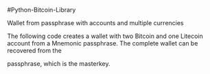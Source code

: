 
#Python-Bitcoin-Library

Wallet from passphrase with accounts and multiple currencies

The following code creates a wallet with two Bitcoin and one Litecoin account from a Mnemonic passphrase. The complete wallet can be recovered from the 

passphrase, which is the masterkey.

